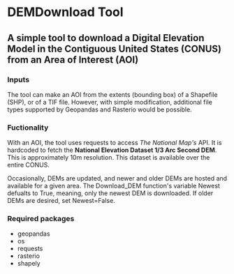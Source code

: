 # DEMDownload Tool
## A simple tool to download a Digital Elevation Model in the Contiguous United States (CONUS) from an Area of Interest (AOI)

### Inputs
The tool can make an AOI from the extents (bounding box) of a Shapefile (SHP), or of a TIF file.
However, with simple modification, additional file types supported by Geopandas and Rasterio would be possible.


### Fuctionality
With an AOI, the tool uses requests to access *The National Map's* API. It is hardcoded to fetch the **National Elevation Dataset 1/3 Arc Second DEM**. This is approximately 10m resolution. This dataset is available over the entire CONUS. 

Occasionally, DEMs are updated, and newer and older DEMs are hosted and available for a given area. The Download_DEM function's variable Newest defualts to True, meaning, only the newest DEM is downloaded. If older DEMs are desired, set Newest=False.




### Required packages
- geopandas
- os
- requests
- rasterio
- shapely
